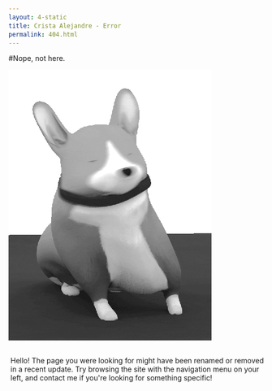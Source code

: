 ```yaml
---
layout: 4-static
title: Crista Alejandre - Error
permalink: 404.html
---
```

#Nope, not here.

![404 corgi](/images/404-corgi.gif)

<div style="width: 500px; float: right;"><p>Hello! The page you were looking for might have been renamed or removed in a recent update. Try browsing the site with the navigation menu on your left, and contact me if you're looking for something specific!</p></div>





